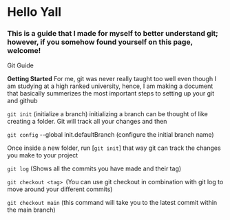 # Hello Yall
### This is a guide that I made for myself to better understand git; however, if you somehow found yourself on this page, welcome!

Git Guide

**Getting Started**
For me, git was never really taught too well even though I am studying at a high ranked university, hence, I am making a document that basically summerizes the most important steps to setting up your git and github


`git init` (initialize a branch) initializing a branch can be thought of like creating a folder. Git will track all your changes and then 

`git config` --global init.defaultBranch <name> (configure the initial branch name)

Once inside a new folder, run [`git init`] that way git can track the changes you make to your project

`git log` (Shows all the commits you have made and their tag)

`git checkout <tag> `(You can use git checkout in combination with git log to move around your different commits)

`git checkout main` (this command will take you to the latest commit within the main branch)


